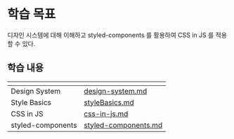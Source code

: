 # 학습 목표

디자인 시스템에 대해 이해하고 styled-components 를 활용하여 CSS in JS 를 적용할 수 있다.

## 학습 내용

<table data-view="cards">
  <thead>
    <tr>
      <th></th>
      <th data-hidden data-card-target data-type="content-ref"></th>
    </tr>
  </thead>
  <tbody>
    <tr>
      <td>Design System</td>
      <td><a href="./design-system.md">design-system.md</a></td>
    </tr>
    <tr>
      <td>Style Basics</td>
      <td><a href="./styleBasics.md">styleBasics.md</a></td>
    </tr>
    <tr>
      <td>CSS in JS</td>
      <td><a href="./css-in-js.md">css-in-js.md</a></td>
    </tr>
    <tr>
      <td>styled-components</td>
      <td><a href="./styled-components.md">styled-components.md</a></td>
    </tr>
</table>

